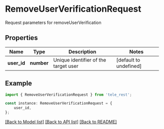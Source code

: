 # RemoveUserVerificationRequest

Request parameters for removeUserVerification

## Properties

Name | Type | Description | Notes
------------ | ------------- | ------------- | -------------
**user_id** | **number** | Unique identifier of the target user | [default to undefined]

## Example

```typescript
import { RemoveUserVerificationRequest } from 'tele_rest';

const instance: RemoveUserVerificationRequest = {
    user_id,
};
```

[[Back to Model list]](../README.md#documentation-for-models) [[Back to API list]](../README.md#documentation-for-api-endpoints) [[Back to README]](../README.md)
